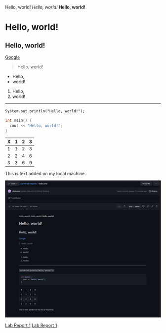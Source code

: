 Hello, world!
*Hello, world!*
**Hello, world!**
# Hello, world!
## Hello, world!
[Google](https://www.google.com)
> Hello, world!
* Hello,
* world!
1. Hello,
2. world!
---
`System.out.println("Hello, world!");`
```cpp
int main() {
  cout << "Hello, world!";
}
```
|X|1|2|3|
|-|-|-|-|
|1|1|2|3|
|2|2|4|6|
|3|3|6|9|

This is text added on my local machine.

![GitHub-Preview](https://github.com/eNebulas/cse15l-lab-reports/blob/main/index-preview.PNG)

[Lab Report 1](lab-report-1-week-2.html)
[Lab Report 1](https://enebulas.github.io/cse15l-lab-reports/lab-report-1-week-2.html)
